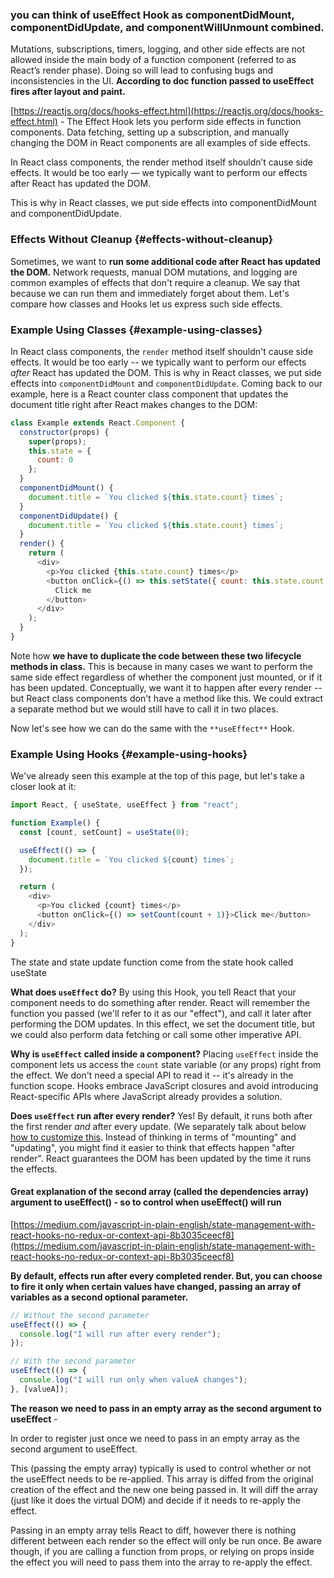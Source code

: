 ### you can think of useEffect Hook as componentDidMount, componentDidUpdate, and componentWillUnmount combined.

Mutations, subscriptions, timers, logging, and other side effects are not allowed inside the main body of a function component (referred to as React’s render phase). Doing so will lead to confusing bugs and inconsistencies in the UI. **According to doc function passed to useEffect fires after layout and paint.**

[https://reactjs.org/docs/hooks-effect.html](https://reactjs.org/docs/hooks-effect.html) - The Effect Hook lets you perform side effects in function components. Data fetching, setting up a subscription, and manually changing the DOM in React components are all examples of side effects.

In React class components, the render method itself shouldn’t cause side effects. It would be too early — we typically want to perform our effects after React has updated the DOM.

This is why in React classes, we put side effects into componentDidMount and componentDidUpdate.

### Effects Without Cleanup {#effects-without-cleanup}

Sometimes, we want to **run some additional code after React has updated the DOM.** Network requests, manual DOM mutations, and logging are common examples of effects that don't require a cleanup. We say that because we can run them and immediately forget about them. Let's compare how classes and Hooks let us express such side effects.

### Example Using Classes {#example-using-classes}

In React class components, the `render` method itself shouldn't cause side effects. It would be too early -- we typically want to perform our effects _after_ React has updated the DOM.
This is why in React classes, we put side effects into `componentDidMount` and `componentDidUpdate`. Coming back to our example, here is a React counter class component that updates the document title right after React makes changes to the DOM:

```js
class Example extends React.Component {
  constructor(props) {
    super(props);
    this.state = {
      count: 0
    };
  }
  componentDidMount() {
    document.title = `You clicked ${this.state.count} times`;
  }
  componentDidUpdate() {
    document.title = `You clicked ${this.state.count} times`;
  }
  render() {
    return (
      <div>
        <p>You clicked {this.state.count} times</p>
        <button onClick={() => this.setState({ count: this.state.count + 1 })}>
          Click me
        </button>
      </div>
    );
  }
}
```

Note how **we have to duplicate the code between these two lifecycle methods in class.**
This is because in many cases we want to perform the same side effect regardless of whether the component just mounted, or if it has been updated. Conceptually, we want it to happen after every render -- but React class components don't have a method like this. We could extract a separate method but we would still have to call it in two places.

Now let's see how we can do the same with the `**useEffect**` Hook.

### Example Using Hooks {#example-using-hooks}

We've already seen this example at the top of this page, but let's take a closer look at it:

```js
import React, { useState, useEffect } from "react";

function Example() {
  const [count, setCount] = useState(0);

  useEffect(() => {
    document.title = `You clicked ${count} times`;
  });

  return (
    <div>
      <p>You clicked {count} times</p>
      <button onClick={() => setCount(count + 1)}>Click me</button>
    </div>
  );
}
```

The state and state update function come from the state hook called useState

**What does `useEffect` do?** By using this Hook, you tell React that your component needs to do something after render. React will remember the function you passed (we'll refer to it as our "effect"), and call it later after performing the DOM updates. In this effect, we set the document title, but we could also perform data fetching or call some other imperative API.

**Why is `useEffect` called inside a component?** Placing `useEffect` inside the component lets us access the `count` state variable (or any props) right from the effect. We don't need a special API to read it -- it's already in the function scope. Hooks embrace JavaScript closures and avoid introducing React-specific APIs where JavaScript already provides a solution.

**Does `useEffect` run after every render?** Yes! By default, it runs both after the first render _and_ after every update. (We separately talk about below [how to customize this](#tip-optimizing-performance-by-skipping-effects). Instead of thinking in terms of "mounting" and "updating", you might find it easier to think that effects happen "after render". React guarantees the DOM has been updated by the time it runs the effects.

#### Great explanation of the second array (called the dependencies array) argument to useEffect() - so to control when useEffect() will run

[https://medium.com/javascript-in-plain-english/state-management-with-react-hooks-no-redux-or-context-api-8b3035ceecf8](https://medium.com/javascript-in-plain-english/state-management-with-react-hooks-no-redux-or-context-api-8b3035ceecf8)

**By default, effects run after every completed render. But, you can choose to fire it only when certain values have changed, passing an array of variables as a second optional parameter.**

```js
// Without the second parameter
useEffect(() => {
  console.log("I will run after every render");
});

// With the second parameter
useEffect(() => {
  console.log("I will run only when valueA changes");
}, [valueA]);
```

**The reason we need to pass in an empty array as the second argument to useEffect** -

In order to register just once we need to pass in an empty array as the second argument to useEffect.

This (passing the empty array) typically is used to control whether or not the useEffect needs to be re-applied. This array is diffed from the original creation of the effect and the new one being passed in. It will diff the array (just like it does the virtual DOM) and decide if it needs to re-apply the effect.

Passing in an empty array tells React to diff, however there is nothing different between each render so the effect will only be run once. Be aware though, if you are calling a function from props, or relying on props inside the effect you will need to pass them into the array to re-apply the effect.
